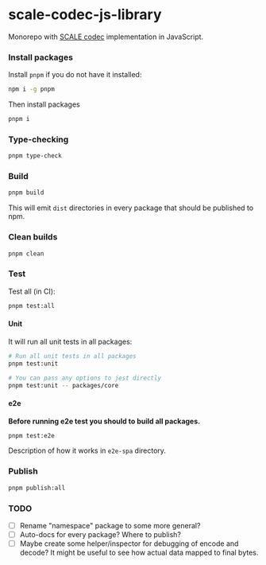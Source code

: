 # scale-codec-js-library

Monorepo with [SCALE codec](https://substrate.dev/docs/en/knowledgebase/advanced/codec) implementation in JavaScript.

### Install packages

Install `pnpm` if you do not have it installed:

```sh
npm i -g pnpm
```

Then install packages

```sh
pnpm i
```

### Type-checking

```sh
pnpm type-check
```

### Build

```sh
pnpm build
```

This will emit `dist` directories in every package that should be published to npm.

### Clean builds

```sh
pnpm clean
```

### Test

Test all (in CI):

```sh
pnpm test:all
```

#### Unit

It will run all unit tests in all packages:

```sh
# Run all unit tests in all packages
pnpm test:unit

# You can pass any options to jest directly
pnpm test:unit -- packages/core
```

#### e2e

**Before running e2e test you should to build all packages.**

```sh
pnpm test:e2e
```

Description of how it works in `e2e-spa` directory.

### Publish

```sh
pnpm publish:all
```

### TODO

-   [ ] Rename "namespace" package to some more general?
-   [ ] Auto-docs for every package? Where to publish?
-   [ ] Maybe create some helper/inspector for debugging of encode and decode? It might be useful to see how actual data mapped to final bytes.
